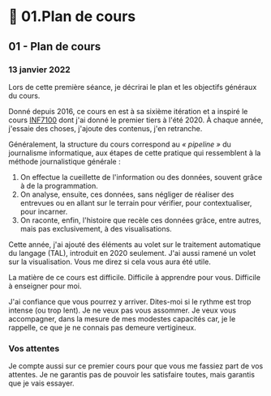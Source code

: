 # 🤖 01.Plan de cours

## 01 - Plan de cours

### 13 janvier 2022

Lors de cette première séance, je décrirai le plan et les objectifs généraux du cours.

Donné depuis 2016, ce cours en est à sa sixième itération et a inspiré le cours [INF7100](https://etudier.uqam.ca/cours?sigle=INF7100) dont j'ai donné le premier tiers à l'été 2020. À chaque année, j'essaie des choses, j'ajoute des contenus, j'en retranche.

Généralement, la structure du cours correspond au _« pipeline »_ du journalisme informatique, aux étapes de cette pratique qui ressemblent à la méthode journalistique générale :

1. On effectue la cueillette de l'information ou des données, souvent grâce à de la programmation.
2. On analyse, ensuite, ces données, sans négliger de réaliser des entrevues ou en allant sur le terrain pour vérifier, pour contextualiser, pour incarner.
3. On raconte, enfin, l'histoire que recèle ces données grâce, entre autres, mais pas exclusivement, à des visualisations.

Cette année, j'ai ajouté des éléments au volet sur le traitement automatique du langage (TAL), introduit en 2020 seulement. J'ai aussi ramené un volet sur la visualisation. Vous me direz si cela vous aura été utile.

La matière de ce cours est difficile. Difficile à apprendre pour vous. Difficile à enseigner pour moi.

J'ai confiance que vous pourrez y arriver. Dites-moi si le rythme est trop intense (ou trop lent). Je ne veux pas vous assommer. Je veux vous accompagner, dans la mesure de mes modestes capacités car, je le rappelle, ce que je ne connais pas demeure vertigineux.

### Vos attentes

Je compte aussi sur ce premier cours pour que vous me fassiez part de vos attentes. Je ne garantis pas de pouvoir les satisfaire toutes, mais garantis que je vais essayer.&#x20;
